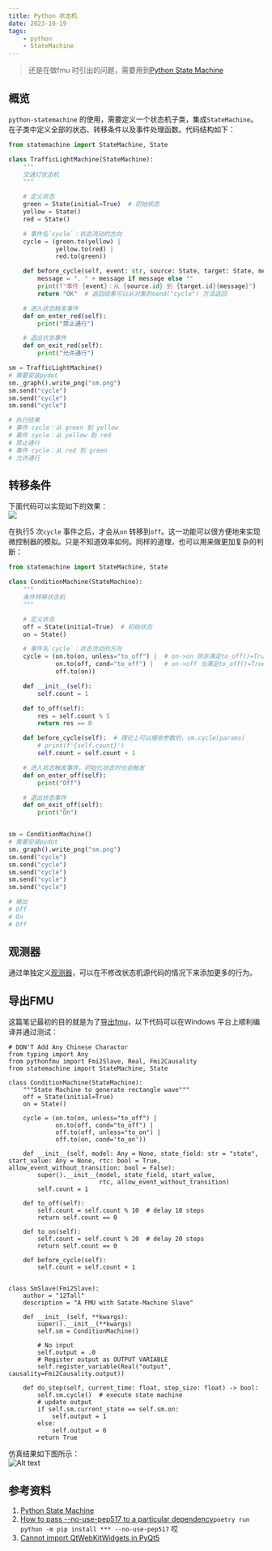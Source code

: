 ```yaml
---
title: Python 状态机    
date: 2023-10-19    
tags:   
    - python   
    - StateMachine  
---   
```


> 还是在做fmu 时引出的问题，需要用到[Python State Machine](https://python-statemachine.readthedocs.io/en/latest/index.html)  
<!-- more -->

## 概览  
`python-statemachine` 的使用，需要定义一个状态机子类，集成`StateMachine`。在子类中定义全部的状态、转移条件以及事件处理函数。代码结构如下：  
```python
from statemachine import StateMachine, State

class TrafficLightMachine(StateMachine):
    """
    交通灯状态机  
    """

    # 定义状态
    green = State(initial=True)  # 初始状态
    yellow = State()
    red = State()

    # 事件名`cycle`：状态流动的方向
    cycle = (green.to(yellow) |
             yellow.to(red) |
             red.to(green))

    def before_cycle(self, event: str, source: State, target: State, message: str = ''):
        message = ". " + message if message else ""
        print(f"事件 {event}：从 {source.id} 到 {target.id}{message}")
        return "OK"  # 返回结果可以从对象的send("cycle") 方法返回

    # 进入状态触发事件
    def on_enter_red(self):
        print("禁止通行")

    # 退出状态事件
    def on_exit_red(self):
        print("允许通行")

sm = TrafficLightMachine()
# 需要安装pydot
sm._graph().write_png("sm.png")
sm.send("cycle")
sm.send("cycle")
sm.send("cycle")

# 执行结果  
# 事件 cycle：从 green 到 yellow
# 事件 cycle：从 yellow 到 red
# 禁止通行
# 事件 cycle：从 red 到 green
# 允许通行
```

## 转移条件  
下面代码可以实现如下的效果：  
![](cond-sm.png)

在执行5 次`cycle` 事件之后，才会从`on` 转移到`off`。这一功能可以很方便地来实现微控制器的模拟。只是不知道效率如何。同样的道理，也可以用来做更加复杂的判断：  

```python
from statemachine import StateMachine, State

class ConditionMachine(StateMachine):
    """
    条件转移状态机 
    """

    # 定义状态
    off = State(initial=True)  # 初始状态
    on = State()

    # 事件名`cycle`：状态流动的方向
    cycle = (on.to(on, unless="to_off") |  # on->on 除非满足to_off()=True
             on.to(off, cond="to_off") |   # on->off 当满足to_off()=True
             off.to(on))

    def __init__(self):
        self.count = 1

    def to_off(self):
        res = self.count % 5
        return res == 0

    def before_cycle(self):  # 理论上可以接收参数的，sm.cycle(params)
        # print(f'{self.count}')
        self.count = self.count + 1

    # 进入状态触发事件，初始化状态时也会触发
    def on_enter_off(self):
        print("Off")

    # 退出状态事件
    def on_exit_off(self):
        print("On")


sm = ConditionMachine()
# 需要安装pydot
sm._graph().write_png("sm.png")
sm.send("cycle")
sm.send("cycle")
sm.send("cycle")
sm.send("cycle")
sm.send("cycle")

# 输出
# Off
# On
# Off
```

## 观测器  
通过单独定义[观测器](https://python-statemachine.readthedocs.io/en/latest/observers.html)，可以在不修改状态机源代码的情况下来添加更多的行为。  


## 导出FMU  
这篇笔记最初的目的就是为了[导出fmu](../fmu/README.md)，以下代码可以在Windows 平台上顺利编译并通过测试：  
```python{16-18,46-53}
# DON'T Add Any Chinese Charactor
from typing import Any
from pythonfmu import Fmi2Slave, Real, Fmi2Causality
from statemachine import StateMachine, State

class ConditionMachine(StateMachine):
    """State Machine to generate rectangle wave"""
    off = State(initial=True)  
    on = State()

    cycle = (on.to(on, unless="to_off") |  
             on.to(off, cond="to_off") |   
             off.to(off, unless="to_on") |
             off.to(on, cond='to_on'))

    def __init__(self, model: Any = None, state_field: str = "state", start_value: Any = None, rtc: bool = True, allow_event_without_transition: bool = False):
        super().__init__(model, state_field, start_value,
                         rtc, allow_event_without_transition)
        self.count = 1

    def to_off(self):
        self.count = self.count % 10  # delay 10 steps
        return self.count == 0

    def to_on(self):
        self.count = self.count % 20  # delay 20 steps
        return self.count == 0

    def before_cycle(self):  
        self.count = self.count + 1


class SmSlave(Fmi2Slave):
    author = "12Tall"
    description = "A FMU with Satate-Machine Slave"

    def __init__(self, **kwargs):
        super().__init__(**kwargs)
        self.sm = ConditionMachine()

        # No input
        self.output = .0
        # Register output as OUTPUT VARIABLE
        self.register_variable(Real("output", causality=Fmi2Causality.output))

    def do_step(self, current_time: float, step_size: float) -> bool:
        self.sm.cycle()  # execute state machine
        # update output
        if self.sm.current_state == self.sm.on:
            self.output = 1
        else:
            self.output = 0
        return True
```

仿真结果如下图所示：  
![Alt text](result.png)

## 参考资料  
1. [Python State Machine](https://python-statemachine.readthedocs.io/en/latest/index.html)  
2. [How to pass --no-use-pep517 to a particular dependency](https://github.com/python-poetry/poetry/issues/3433#issuecomment-840509576)`poetry run python -m pip install *** --no-use-pep517` 哎  
3. [Cannot import QtWebKitWidgets in PyQt5](https://stackoverflow.com/a/55840383)